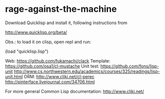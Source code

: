 rage-against-the-machine
========================

Download Quicklisp and install it, following instructions from

  http://www.quicklisp.org/beta/

Obs.: to load it on clisp, open repl and run:

  (load "quicklisp.lisp")


Web:       https://github.com/fukamachi/clack
Template:  https://github.com/osa1/cl-mustache
Unit test: https://github.com/fons/lisp-unit
           http://www.cs.northwestern.edu/academics/courses/325/readings/lisp-unit.html
ORM:       http://www.cliki.net/cl-perec
           http://pinterface.livejournal.com/34706.html


For more general Common Lisp documentation: http://www.cliki.net/
